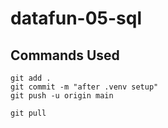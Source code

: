 # datafun-05-sql

## Commands Used

```
git add .
git commit -m "after .venv setup"
git push -u origin main

git pull
```